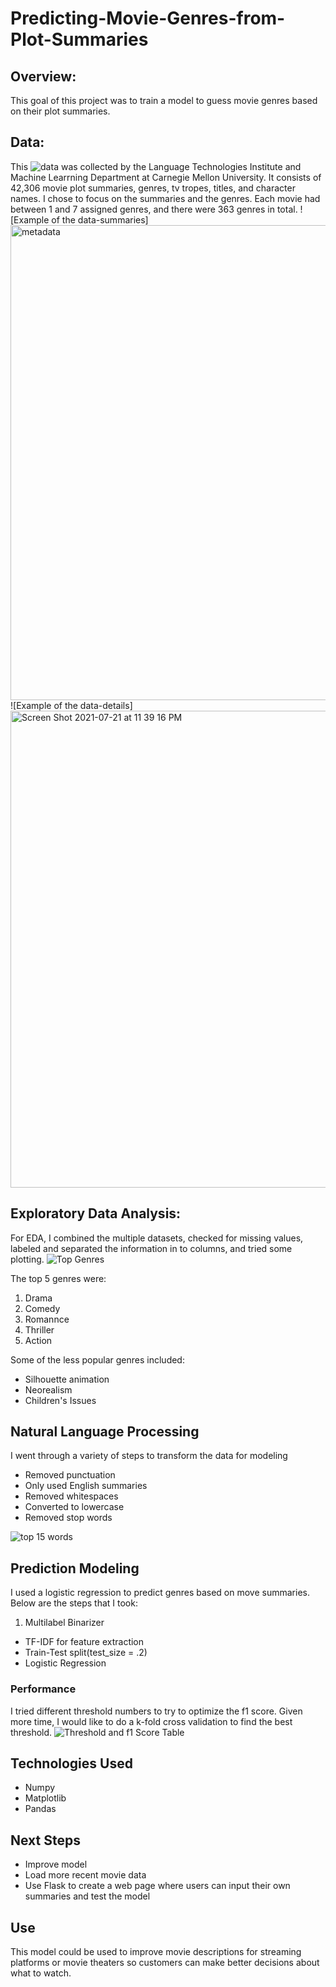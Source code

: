 # Predicting-Movie-Genres-from-Plot-Summaries

## Overview:
This goal of this project was to train a model to guess movie genres based on their plot summaries. 

## Data:
This ![data](https://www.cs.cmu.edu/~ark/personas/) was collected by the Language Technologies Institute and Machine Learrning Department at Carnegie Mellon University. It consists of 42,306 movie plot summaries, genres, tv tropes, titles, and character names. I chose to focus on the summaries and the genres. Each movie had between 1 and 7 assigned genres, and there were 363 genres in total. 
![Example of the data-summaries]<img width="760" alt="metadata" src="https://user-images.githubusercontent.com/79812486/126675435-eb17ac6e-ca2b-4bfa-8b28-89269cedda70.png">
![Example of the data-details]<img width="763" alt="Screen Shot 2021-07-21 at 11 39 16 PM" src="https://user-images.githubusercontent.com/79812486/126675520-9d448d9b-f6b8-4fb7-bc98-1c23eccfe577.png">


## Exploratory Data Analysis:
For EDA, I combined the multiple datasets, checked for missing values, labeled and separated the information in to columns, and tried some plotting. 
![Top Genres](https://user-images.githubusercontent.com/79812486/126675707-a81519d1-9d04-4f4c-b657-b1a0570a0a94.png)

The top 5 genres were:
1. Drama
2. Comedy
3. Romannce
4. Thriller
5. Action

Some of the less popular genres included:
* Silhouette animation
* Neorealism
* Children's Issues


## Natural Language Processing
I went through a variety of steps to transform the data for modeling
* Removed punctuation
* Only used English summaries
* Removed whitespaces
* Converted to lowercase
* Removed stop words

![top 15 words](https://user-images.githubusercontent.com/79812486/126677471-9fdb8f09-4930-496a-8b40-a90f7550547d.png)


## Prediction Modeling
I used a logistic regression to predict genres based on move summaries. Below are the steps that I took:
1. Multilabel Binarizer
* TF-IDF for feature extraction
* Train-Test split(test_size = .2)
* Logistic Regression


### Performance
I tried different threshold numbers to try to optimize the f1 score. Given more time, I would like to do a k-fold cross validation to find the best threshold. 
![Threshold and f1 Score Table](https://user-images.githubusercontent.com/79812486/126676797-ece14f3e-8d78-43f0-b21a-e54f505f8968.png)


## Technologies Used
* Numpy
* Matplotlib
* Pandas


## Next Steps
* Improve model
* Load more recent movie data
* Use Flask to create a web page where users can input their own summaries and test the model


## Use
This model could be used to improve movie descriptions for streaming platforms or movie theaters so customers can make better decisions about what to watch. 
